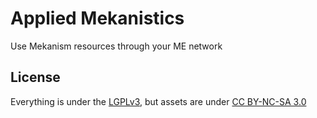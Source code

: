 # Applied Mekanistics

Use Mekanism resources through your ME network

## License

Everything is under the [LGPLv3][lgpl], but assets are under [CC BY-NC-SA 3.0][cc]

[lgpl]: https://spdx.org/licenses/LGPL-3.0-or-later.html
[cc]: https://creativecommons.org/licenses/by-nc-sa/3.0/
